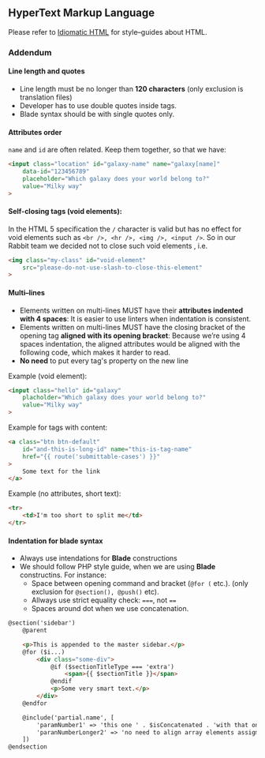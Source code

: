 ## HyperText Markup Language

Please refer to [Idiomatic HTML](https://github.com/necolas/idiomatic-html) for
style–guides about HTML.

### Addendum

#### Line length and quotes

* Line length must be no longer than __120 characters__ (only exclusion is translation files)
* Developer has to use double quotes inside tags.
* Blade syntax should be with single quotes only.

#### Attributes order

`name` and `id` are often related. Keep them together, so that we have:
```html
<input class="location" id="galaxy-name" name="galaxy[name]"
    data-id="123456789"
    placeholder="Which galaxy does your world belong to?"
    value="Milky way"
>
```

#### Self-closing tags (void elements):

In the HTML 5 specification the `/` character is valid but has no effect for void elements such as `<br />, <hr />, <img />, <input />`.
So in our Rabbit team we decided not to close such void elements , i.e.
```html
<img class="my-class" id="void-element"
    src="please-do-not-use-slash-to-close-this-element"
>
```

#### Multi–lines

* Elements written on multi-lines MUST have their __attributes indented with 4
  spaces__: It is easier to use linters when indentation is consistent.
* Elements written on multi-lines MUST have the closing bracket of the opening
  tag __aligned with its opening bracket__: Because we’re using 4 spaces
  indentation, the aligned attributes would be aligned with the following code,
  which makes it harder to read.
* __No need__ to put every tag's property on the new line

Example (void element):

```html
<input class="hello" id="galaxy"
    placholder="Which galaxy does your world belong to?"
    value="Milky way"
>
```

Example for tags with content:
```html
<a class="btn btn-default"
    id="and-this-is-long-id" name="this-is-tag-name"
    href="{{ route('submittable-cases') }}"
>
    Some text for the link
</a>
```

Example (no attributes, short text):
```html
<tr>
    <td>I'm too short to split me</td>
</tr>
```

#### Indentation for blade syntax

* Always use intendations for __Blade__ constructions
* We should follow PHP style guide, when we are using __Blade__ constructins. For instance:
    * Space between opening command and bracket (`@for (` etc.). (only exclusion for `@section(), @push()` etc).
    * Allways use strict equality check: `===`, not `==`
    * Spaces around dot when we use concatenation.

```html
@section('sidebar')
    @parent

    <p>This is appended to the master sidebar.</p>
    @for ($i...)
        <div class="some-div">
            @if ($sectionTitleType === 'extra')
                <span>{{ $sectionTitle }}</span>
            @endif
            <p>Some very smart text.</p>
        </div>
    @endfor

    @include('partial.name', [
        'paramNumber1' => 'this one ' . $isConcatenated . 'with that one',
        'paranNumberLonger2' => 'no need to align array elements assigment',
    ])
@endsection

```
